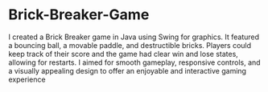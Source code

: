 # Brick-Breaker-Game

I created a Brick Breaker game in Java using Swing for graphics. It featured a bouncing ball, a movable paddle, and destructible bricks. Players could keep track of their score and the game had clear win and lose states, allowing for restarts. I aimed for smooth gameplay, responsive controls, and a visually appealing design to offer an enjoyable and interactive gaming experience
